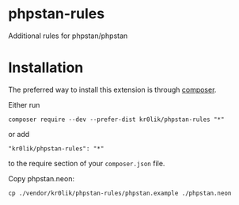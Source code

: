 # phpstan-rules

Additional rules for phpstan/phpstan

# Installation

The preferred way to install this extension is through [composer](http://getcomposer.org/download/).

Either run

```
composer require --dev --prefer-dist kr0lik/phpstan-rules "*"
```

or add

```
"kr0lik/phpstan-rules": "*"
```

to the require section of your `composer.json` file.


Copy phpstan.neon:

    cp ./vendor/kr0lik/phpstan-rules/phpstan.example ./phpstan.neon